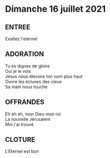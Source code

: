 # Dimanche 16 juillet 2021  
  
## ENTREE  
Exaltez l'eternel  
  
## ADORATION  
Tu es dignes de gloire  
Oui je le vois   
Jésus nous élevons ton nom plus haut  
Ouvre les écluses des cieux  
Sa main nous touche  
  
## OFFRANDES  
Eh eh eh, mon Dieu mon roi  
La nouvelle Jérusalem  
Moi j'ai trouvé  
  
## CLOTURE  
L'Eternel est bon  
